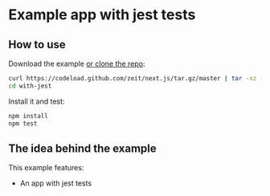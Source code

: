 # Example app with jest tests

## How to use

Download the example [or clone the repo](https://github.com/zeit/next.js):

```bash
curl https://codeload.github.com/zeit/next.js/tar.gz/master | tar -xz --strip=2 next.js-master/examples/with-jest
cd with-jest
```

Install it and test:

```bash
npm install
npm test
```

## The idea behind the example

This example features:

* An app with jest tests
